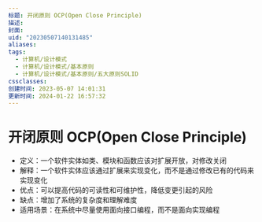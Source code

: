 ```yaml
---
标题: 开闭原则 OCP(Open Close Principle)
描述: 
封面: 
uid: "20230507140131485"
aliases: 
tags:
  - 计算机/设计模式
  - 计算机/设计模式/基本原则
  - 计算机/设计模式/基本原则/五大原则SOLID
cssclasses: 
创建时间: 2023-05-07 14:01:31
更新时间: 2024-01-22 16:57:32
---
```


# 开闭原则 OCP(Open Close Principle)

- 定义：一个软件实体如类、模块和函数应该对扩展开放，对修改关闭
- 解释：一个软件实体应该通过扩展来实现变化，而不是通过修改已有的代码来实现变化
- 优点：可以提高代码的可读性和可维护性，降低变更引起的风险
- 缺点：增加了系统的复杂度和理解难度
- 适用场景：在系统中尽量使用面向接口编程，而不是面向实现编程
